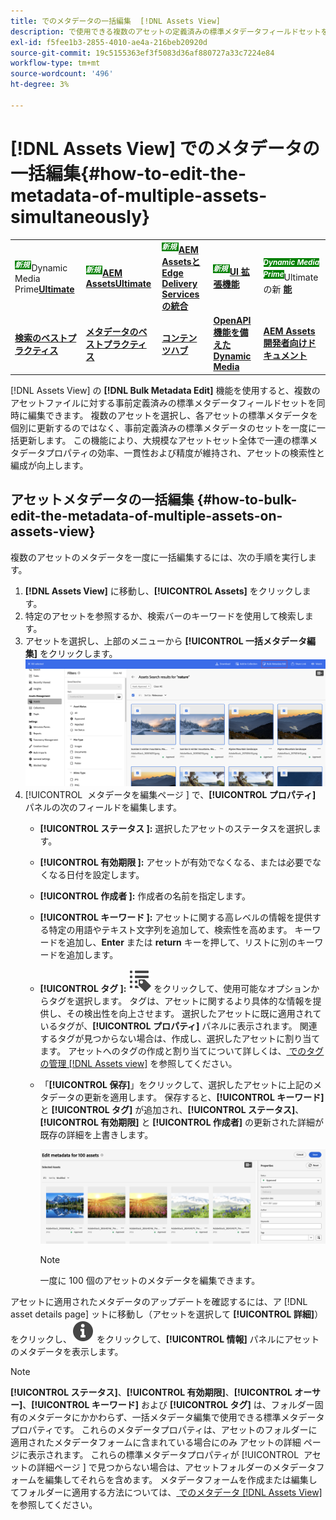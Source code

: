 ```yaml
---
title: でのメタデータの一括編集  [!DNL Assets View]
description: で使用できる複数のアセットの定義済みの標準メタデータフィールドセットを更新する方法を説明します Assets View&rbrack; 同時に。
exl-id: f5fee1b3-2855-4010-ae4a-216beb20920d
source-git-commit: 19c5155363ef3f5083d36af880727a33c7224e84
workflow-type: tm+mt
source-wordcount: '496'
ht-degree: 3%

---
```


# [!DNL Assets View] でのメタデータの一括編集{#how-to-edit-the-metadata-of-multiple-assets-simultaneously}

<table>
    <tr>
        <td>
            <sup style= "background-color:#008000; color:#FFFFFF; font-weight:bold"><i> 新規 </i></sup>Dynamic Media Prime<a href="/help/assets/dynamic-media/dm-prime-ultimate.md"><b>Ultimate</b></a>
        </td>
        <td>
            <sup style= "background-color:#008000; color:#FFFFFF; font-weight:bold"><i> 新規 </i></sup> <a href="/help/assets/assets-ultimate-overview.md"><b>AEM AssetsUltimate</b></a>
        </td>
        <td>
            <sup style= "background-color:#008000; color:#FFFFFF; font-weight:bold"><i> 新規 </i></sup> <a href="/help/assets/integrate-aem-assets-edge-delivery-services.md"><b>AEM AssetsとEdge Delivery Servicesの統合 </b></a>
        </td>
        <td>
            <sup style= "background-color:#008000; color:#FFFFFF; font-weight:bold"><i> 新規 </i></sup><a href="/help/assets/aem-assets-view-ui-extensibility.md"><b>UI 拡張機能 </b></a>
        </td>
          <td>
            <sup style= "background-color:#008000; color:#FFFFFF; font-weight:bold"><i>Dynamic Media Prime</i></sup>Ultimateの新 <a href="/help/assets/dynamic-media/enable-dynamic-media-prime-and-ultimate.md"><b> 能 </b></a>
        </td>
    </tr>
    <tr>
        <td>
            <a href="/help/assets/search-best-practices.md"><b>検索のベストプラクティス</b></a>
        </td>
        <td>
            <a href="/help/assets/metadata-best-practices.md"><b>メタデータのベストプラクティス</b></a>
        </td>
        <td>
            <a href="/help/assets/product-overview.md"><b>コンテンツハブ</b></a>
        </td>
        <td>
            <a href="/help/assets/dynamic-media-open-apis-overview.md"><b>OpenAPI 機能を備えた Dynamic Media</b></a>
        </td>
        <td>
            <a href="https://developer.adobe.com/experience-cloud/experience-manager-apis/"><b>AEM Assets 開発者向けドキュメント</b></a>
        </td>
    </tr>
</table>

[!DNL Assets View] の **[!DNL Bulk Metadata Edit]** 機能を使用すると、複数のアセットファイルに対する事前定義済みの標準メタデータフィールドセットを同時に編集できます。 複数のアセットを選択し、各アセットの標準メタデータを個別に更新するのではなく、事前定義済みの標準メタデータのセットを一度に一括更新します。 この機能により、大規模なアセットセット全体で一連の標準メタデータプロパティの効率、一貫性および精度が維持され、アセットの検索性と編成が向上します。

## アセットメタデータの一括編集 {#how-to-bulk-edit-the-metadata-of-multiple-assets-on-assets-view}

複数のアセットのメタデータを一度に一括編集するには、次の手順を実行します。

1. **[!DNL Assets View]** に移動し、**[!UICONTROL Assets]** をクリックします。
1. 特定のアセットを参照するか、検索バーのキーワードを使用して検索します。
1. アセットを選択し、上部のメニューから **[!UICONTROL 一括メタデータ編集]** をクリックします。
   ![bulk-metadata-edit](/help/assets/assets/bulk-metadata-edit1.png)
1. [!UICONTROL &#x200B; メタデータを編集ページ &#x200B;] で、**[!UICONTROL プロパティ]** パネルの次のフィールドを編集します。
   * **[!UICONTROL ステータス &#x200B;]:** 選択したアセットのステータスを選択します。
   * **[!UICONTROL 有効期限 &#x200B;]:** アセットが有効でなくなる、または必要でなくなる日付を設定します。
   * **[!UICONTROL 作成者 &#x200B;]:** 作成者の名前を指定します。
   * **[!UICONTROL キーワード &#x200B;]:** アセットに関する高レベルの情報を提供する特定の用語やテキスト文字列を追加して、検索性を高めます。 キーワードを追加し、**Enter** または **return** キーを押して、リストに別のキーワードを追加します。
   * **[!UICONTROL タグ &#x200B;]:** ![ 一括メタデータ編集 ](/help/assets/assets/tags-icon.svg) をクリックして、使用可能なオプションからタグを選択します。 タグは、アセットに関するより具体的な情報を提供し、その検出性を向上させます。 選択したアセットに既に適用されているタグが、**[!UICONTROL プロパティ]** パネルに表示されます。 関連するタグが見つからない場合は、作成し、選択したアセットに割り当てます。 アセットへのタグの作成と割り当てについて詳しくは、[ でのタグの管理  [!DNL Assets view]](/help/assets/tagging-management-assets-view.md) を参照してください。
   * 「**[!UICONTROL 保存]**」をクリックして、選択したアセットに上記のメタデータの更新を適用します。 保存すると、**[!UICONTROL キーワード]** と **[!UICONTROL タグ]** が追加され、**[!UICONTROL ステータス]**、**[!UICONTROL 有効期限]** と **[!UICONTROL 作成者]** の更新された詳細が既存の詳細を上書きします。

     ![save-bulk-metadata-edit-properties](/help/assets/assets/save-bulk-metadata-edit-properties2.png)

     >[!NOTE]
     >
     >一度に 100 個のアセットのメタデータを編集できます。

アセットに適用されたメタデータのアップデートを確認するには、ア [!DNL asset details page] ットに移動し（アセットを選択して **[!UICONTROL 詳細]**）をクリックし、![ 一括メタデータ編集 ](/help/assets/assets/info-icon-solid-black.svg) をクリックして、**[!UICONTROL 情報]** パネルにアセットのメタデータを表示します。

>[!NOTE]
>
>**[!UICONTROL ステータス]**、**[!UICONTROL 有効期限]**、**[!UICONTROL オーサー]**、**[!UICONTROL キーワード]** および **[!UICONTROL タグ]** は、フォルダー固有のメタデータにかかわらず、一括メタデータ編集で使用できる標準メタデータプロパティです。 これらのメタデータプロパティは、アセットのフォルダーに適用されたメタデータフォームに含まれている場合にのみ  アセットの詳細  ページに表示されます。 これらの標準メタデータプロパティが [!UICONTROL &#x200B; アセットの詳細ページ &#x200B;] で見つからない場合は、アセットフォルダーのメタデータフォームを編集してそれらを含めます。 メタデータフォームを作成または編集してフォルダーに適用する方法については、[ でのメタデータ  [!DNL Assets View]](/help/assets/metadata-assets-view.md) を参照してください。
